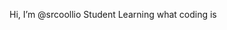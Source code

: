  Hi, I’m @srcoollio
 Student
 Learning what coding is
 

<!---
srcoollio/srcoollio is a ✨ special ✨ repository because its `README.md` (this file) appears on your GitHub profile.
You can click the Preview link to take a look at your changes.
--->
